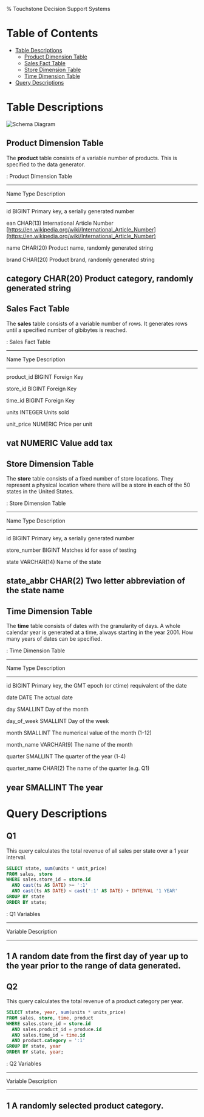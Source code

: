 % Touchstone Decision Support Systems

Table of Contents
=================

* [Table Descriptions](#table-descriptions)
  * [Product Dimension Table](#product-dimension-table)
  * [Sales Fact Table](#sales-fact-table)
  * [Store Dimension Table](#store-dimension-table)
  * [Time Dimension Table](#time-dimension-table)
* [Query Descriptions](#query-descriptions)

Table Descriptions
==================

![Schema Diagram](schema.png)

Product Dimension Table
-----------------------

The **product** table consists of a variable number of products.  This is specified to the data generator.

: Product Dimension Table

-------------------------------------------------------------------------------
Name      Type      Description
--------- --------- -----------------------------------------------------------
id        BIGINT    Primary key, a serially generated number

ean       CHAR(13)  International Article Number
                    [https://en.wikipedia.org/wiki/International_Article_Number](https://en.wikipedia.org/wiki/International_Article_Number)

name      CHAR(20)  Product name, randomly generated string

brand     CHAR(20)  Product brand, randomly generated string

category  CHAR(20)  Product category, randomly generated string
-------------------------------------------------------------------------------

Sales Fact Table
----------------

The **sales** table consists of a variable number of rows.  It generates rows until a specified number of gibibytes is reached.

: Sales Fact Table

------------------------------------
Name        Type     Description
----------- -------- ---------------
product_id  BIGINT   Foreign Key

store_id    BIGINT   Foreign Key

time_id     BIGINT   Foreign Key

units       INTEGER  Units sold

unit_price  NUMERIC  Price per unit

vat         NUMERIC  Value add tax
------------------------------------

Store Dimension Table
---------------------

The **store** table consists of a fixed number of store locations.  They represent a physical location where there will be a store in each of the 50 states in the United States.

: Store Dimension Table

---------------------------------------------------------------------
Name          Type         Description
------------  ------------ ------------------------------------------
id            BIGINT       Primary key, a serially generated number

store_number  BIGINT       Matches id for ease of testing

state         VARCHAR(14)  Name of the state

state_abbr    CHAR(2)      Two letter abbreviation of the state name
---------------------------------------------------------------------

Time Dimension Table
--------------------

The **time** table consists of dates with the granularity of days.  A whole calendar year is generated at a time, always starting in the year 2001.  How many years of dates can be specified.

: Time Dimension Table

-------------------------------------------------------------------------------
Name          Type        Description
------------- ----------- -----------------------------------------------------
id            BIGINT      Primary key, the GMT epoch (or ctime) requivalent of
                          the date

date          DATE        The actual date

day           SMALLINT    Day of the month

day_of_week   SMALLINT    Day of the week

month         SMALLINT    The numerical value of the month (1-12)

month_name    VARCHAR(9)  The name of the month

quarter       SMALLINT    The quarter of the year (1-4)

quarter_name  CHAR(2)     The name of the quarter (e.g. Q1)

year          SMALLINT    The year
-------------------------------------------------------------------------------

Query Descriptions
==================

Q1
--

This query calculates the total revenue of all sales per state over a 1 year
interval.

~~~sql
SELECT state, sum(units * unit_price)
FROM sales, store
WHERE sales.store_id = store.id
  AND cast(ts AS DATE) >= ':1'
  AND cast(ts AS DATE) < cast(':1' AS DATE) + INTERVAL '1 YEAR'
GROUP BY state
ORDER BY state;
~~~

: Q1 Variables

-------------------------------------------------------------------------------
Variable  Description
--------- ---------------------------------------------------------------------
1         A random date from the first day of year up to the year prior to the
          range of data generated.
-------------------------------------------------------------------------------

Q2
--

This query calculates the total revenue of a product category per year.

~~~sql
SELECT state, year, sum(units * units_price)
FROM sales, store, time, product
WHERE sales.store_id = store.id
  AND sales.product_id = produce.id
  AND sales.time_id = time.id
  AND product.category = ':1'
GROUP BY state, year
ORDER BY state, year;
~~~

: Q2 Variables

-------------------------------------------------------------------------------
Variable  Description
--------- ---------------------------------------------------------------------
1         A randomly selected product category.
-------------------------------------------------------------------------------
